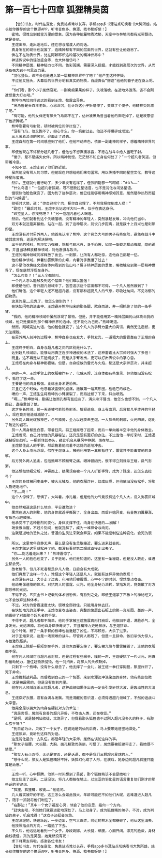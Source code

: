 # 第一百七十四章 狐狸精吴茵
        【告知书友，时代在变化，免费站点难以长存，手机app多书源站点切换看书大势所趋，站长给你推荐的这个换源APP，听书音色多、换源、找书都好使！】
       密地，很难见到碧空万里的景象，因为各种能量物质浓郁，天空中与林地间都有光带飘动，煞是美丽。
       王煊出神，走出逝地后，还在想与摆渡人的对话。
       真身所在的现世也就罢了，连精神都有不同的层面的世界，这就有些让他遐思了。
       佛在不在物质世界，处在阿赖耶识这种层次的精神世界中？
       神话传说中的瑶池盛会等，也大体相仿吗？
       不同精神层面，精神秘力也不同，色彩斑斓，需要深入挖掘，才能找到高层次的世界，从而获取强大到不可思议力量。
       “羽化登仙，该不会也是进入某一层精神世界中了吧？”他产生这种怀疑。
       不过他又摇头，大幕后的世界分明有真实的物质，白虎真仙“赠送”给他的簪子还在身上呢。
       ……
       “你们看，那个小子居然没死，一副痴痴呆呆的样子，失魂落魄，在逝地外游荡，该不会刚遭受重大打击吧。”
       熊坤与两位同伴远远的看到王煊，都露出异色。
       “黑角兽是头百年老妖，心思深沉，估计将这小子折磨惨了，变成了个傻子，他精神受刺激了吧。”
       “有可能，他的女伴还有那头飞马都不在了，估计被黑角兽当着他的面吃掉了，这是故意留下他折腾呢。”
       熊坤刚要弯弓射箭，顿时被两位同伴拦住了。
       “没有飞马，他又跑不了，担心什么。你一箭射过去，他还不得爆碎成烂泥。”
       三人带着淡漠的笑容，迎面走了过去。
       王煊自然在第一时间感应到了他们，但他不动声色，依旧一副走神的样子，想着精神世界的事。
       即便他现在不怵部分超凡者了，但他也不想直接暴露，不愿在战斗中给人当靶子射。
       “傻子，是不是痛失女伴，所以精神恍惚，茫茫然不知立身在何处了？”一个超凡者笑道，但带着冷意。
       不知不觉，王煊走到了他们的近前。
       虽然他没有骂人的习惯，但他现在只想给他们来句国骂，用以传播不同的星空文化，教导这种星际蛮夷。
       然后，王煊就付诸行动了，多少年没有这样了，但依旧能够一气呵成：“#￥%……”
       “什么鸟语！”一位超凡者狐疑，既不是欧拉星话语，也不是羽化与河洛星语。
       但很快他脸色就变了，因为到了这种层次，他已经能够用精神感知其意，居然是种热烈而猛烈的“问候语”。
       他顿时大怒，道：“你自己挖个坑，把你自己埋了，不然我把你削成人棍！”
       “欧拉！”最后时刻，王煊不忘记这样大叫一声，似乎在表达身份。
       “欧拉星人，你找死吧？！”另一位超凡者也大喝道。
       然后，他们就看到这个失魂落魄、没有精神的年轻人，突然暴起发难，冲向他们当中。
       双方本就近距离接触，站在一起，到了这种层次，别说几步距离，就是数十上百米也是刹那即至。
       王煊没有对付另外两人，他首先认准了熊坤，这个背负大弓的男子有些危险，避免在战斗中被其放冷箭，还是先解决掉吧。
       出乎他的预料，熊坤实力强横，除却弓箭术外，身手恐怖，如同一条蛟龙摆动右腿，向他踢来，并且当场释放精神领域，对他震慑与攻击。
       王煊的精神领域同样释放了出去，一刹那，让所有人都吃惊，连他自己都是一怔。
       他的精神领域，伴着仙雾飘渺的山峰，向着对手轰撞了过去！
       这不是他改换经文后在体内看到的仙山吗？属于精神层面的景象，略微触及到第一层精神世界了，现在居然浮现在身外。
       “怎么可能？！”三人全都惊叫。
       一个凡人怎么能触及到这个层面？他们难以置信！
       即便是他们，晋升超凡领域中了，苦苦追求这个层面都不可得，一个凡人居然做到了？
       他们确信，这个年轻人还不是超凡者，没有那种超脱凡人的气息，呼吸吐纳间，不见浓郁的超物质。
       这真的是……见鬼了，他怎么做到的？！
       在快如闪电的进击中，王煊避开熊坤扫来的那条腿，欺身而进，并一把抓住了他的一条手臂。
       “假的，他的精神领域中虽然浮现了景物，但是，并不能借用第一精神层面的山体攻击我的领域，他只是摸索到那个精神世界的边缘，还不能化为己用。”熊坤喝道。
       然而，刚喊完这句话，他的脸色就变了，这个凡人的手臂力量大的离谱，竟然无法震断，更无法摆脱。
       在另外两人前冲的过程中，熊坤自身也在发力，手臂发光，一道粗大的雷霆轰在了王煊的身上。
       王煊终于明白，自身与超凡者之间的区别是什么了。
       达到超凡领域后，能够动用真正近乎神通般的术法了，这种雷霆比大宗师时强大了多倍！
       而且，这不再是从五脏绽放了，而是从手臂发出，更可以打出传说中的掌心雷。
       王煊现在肉身与精神都极强，但是，自身绽放的雷光与火焰，都还是大宗师层次，并未超凡。
       砰的一声，王煊手臂上的衣服被炸开了，化成灰烬，连身体都有些发黑，但他依旧没有松手，抵住了这一击。
       主要是他的肉身极强，比练金身术更恐怖。
       并且在这个时候，他忍着被雷劈的剧痛，施展第一幅真形图，检验它的成色。
       噗的一声，王煊生生将熊坤的小臂撕裂了，而后扯断了下来，鲜血喷溅。
       “啊……”熊坤惨叫，剧痛让他面孔都有些扭曲了，满头冷汗冒出，他怎么也想不到，一个凡人而已，直接重创了他。
       这才多长时间，前一天还被弓箭险些射杀、狼狈逃命、身上有血洞、后背都几乎炸开的年轻人，现在竟对他造成威胁了。
       另外两人眸光绽放神芒，杀气腾腾，全力以赴攻击王煊，一人拍击的刹那，火光四溅，熔化了附近的岩石。
       另一人周身都是白雾，带着狂风，将王煊席卷了起来，而后一拳向着半空中他的身体轰去。
       王煊发现，自己对付他的风暴秘法，还真是没有更好的办法，不过当他一拳打来时，王煊迅速捕捉到战机，一把抓住其拳头，藉此机会从暴风中挣脱，落在地上。
       王煊锁住此人的手臂，然后拖着他向着不远处的逝地冲去。
       这个人身上电光浮现，劈在王煊身上，被他利用第一真形抵住了，雷霆并不能击穿他的身躯。
       后方另外两人追击，包括熊坤不顾断臂之痛，眼神冒凶光，恨不得立刻诛杀王煊，戾气澎湃。
       他还想如他祖父般，冲霄而上，结果现在被一个凡人折断手臂，成为了残废，还怎么去拉弓？
       王煊的身体被闪电击中，被火光触及，他的衣服炸开，烧成灰烬，但他依旧没有松手，将那人拖进逝地中。
       “不……啊！”
       这个人惊悚了，恐惧了，大叫着，挣扎着，但是他的力气竟没有这个凡人大，没入弥雾区域中。
       他自然知道这是什么地方，平日谁敢进？
       果然在进入的刹那，他的身体就近乎撕裂了，全身出血，而后开始异变，有金色羽翼暴涨，有银色心脏鼓胀。
       他承受不了这种剧烈的变化，身体支撑不住，肉身在快速的……崩解！
       场景很血腥，不过片刻间，他就瓦解了，成为一堆碎骨与肉泥。
       这就是逝地的恐怖之处，普通的生灵进来就会异变，如果不能控制住这种变化，会死的很惨。
       所以，这里常年寂静无声，要么是没有生灵敢接近，要么进来就会死。
       王煊才踏足这里就松开了他，都没有看他第二眼就直接走出去了。
       “你……能活着走出来？！”熊坤震惊了。
       另外一人的脸色也变了，关于逝地，他们是知道的，这里有一条秘路，但是没人敢走，谁进去都会死。
       故老相传，但凡不死者都是非凡人物，日后会有大成就。
       他们竟惹了这样一个人，难怪这个年轻人还是凡人，就能有这样异常的表现！
       王煊没有开口，大步走了过去，利用他们被震慑，心中不宁的时刻，悍然发动攻击。
       他动用张道陵的体术，对抗两人的雷霆、火光，他全身秘力流转，掌指发光，竟轰散了对方那恐怖的光焰。
       不得不说，五页金书上记载的体术很恐怖，有独到之处，即便王煊学了石板上的神秘经文，也不会放弃这种体术。
       不过，对方的雷霆速度太快，很难全部挡住，只能用身体去扛。
       在快如电光的交手中，王煊改变攻击姿态，完整的施展出石板上的第一真形图，轰的一声，他震碎了对面那个超凡者的手掌。
       不得不说，超凡者都不简单。他的手掌被王煊施展真形打崩后，他依旧不退，满脸杀气，全身发光，光焰沸腾，将他自身都快淹没了，并且精神力更是暴涨，与王煊拼命。
       这个时候，断了一条手臂的熊坤也被激起了凶性，不再顾忌，大杀了过来。
       对于王煊来说，这是一场艰难的战斗。尽管两人都残了，但是一旦拼命，依旧杀伤力惊人，与他激烈厮杀。
       王煊身上除却一把短剑在手外，其他东西要么掉了，要么被光焰与雷霆摧毁了，连他的衣服都不保。
       他在凡人领域可与超凡者对抗，但是过程有些艰辛，噗的一声，王煊硬抗了一片火光，用真形催动秘力，抵住超物质侵蚀，他一剑扫出，将那人的头颅斩掉。
       只剩下一个熊坤，没有什么悬念了，他支撑了一会儿，被王煊一拳打穿胸膛，那里炸开了，死于非命。
       王煊搜刮战利品，而后找到自己的一个包裹，来到水潭边冲洗染血的身体，他有些部位微黑，这是被霹雳的，但是没有伤到内里。
       他在凡人领域连杀三位超凡者，这种战绩如果传出去一定会引发轩然大波，是轰动性的大消息。
       王煊穿好衣服，没有自满与发飘，而是清醒的意识道，必须得进超凡领域了，不然的话战斗太辛苦。
       他完全是以强大的肉身在硬抗对方的术法！
       “真是奇怪，居然有良善的超凡异兽，不攻击人类，还在收徒。”
       “是啊，说是替列仙收徒，太诡异了，但我看那头狐狸也不过刚入超凡没多久的样子，有那么玄乎吗？”
       “到目前为止，只收了一个女子，还说她是列仙的后裔，马上要带她进密地深处。”
       王煊惊异，竟听到这样的对话。
       这是羽化星的一支队伍，都是年轻的大宗师，居然在谈论这样的事。
       “那女子细腰，大长腿，大胸，面孔精致而美丽，可惜了，居然要被狐狸带走了，看她很不情愿。”
       “那女人有点奇怪，无论是穿着，还是话语，都不是我们三颗超凡星球的人。”
       “想什么呢，那女人是狐狸精好不好，妖狐幻化成了人形，在演戏，她身边的超凡狐狸只能算是幼崽。”
       ……
       王煊一听，心中翻腾，他第一时间想到了吴茵，那个狐狸精该不会是她吧？
       他立刻走了出来，二话没说，将几人都按在地上，以生涩的羽化星的语言重复他们刚才的那些话的关键词。
       “狐狸，狐狸精，收徒……”他追问。
       几人着实被吓的不轻，这主怎么会如此强大，年龄可能还不如他们大呢，这难道进入超凡了，随手一抓就将他们制住了。
       “在那边！”其中一个女子福至心灵，领会了他的意思，指向一个方向。
       “赶快去吧，不然她们就要进密地深处了，马上动身了。成为狐狸精的弟子，不对，成为列仙的弟子，机会难得！”这女子还挺会忽悠。
       王煊没理她，快速跃起，一步迈出，空气大爆炸，附近的林木全都崩碎了，他从这里消失。
       他按照指点的方向，一路追了下去。
       不久后，他远远地看到一个女子，身段婀娜，大长腿，细腰，心胸开阔，漂亮的脸蛋，身材曲线极佳，真的是吴茵，她竟然没有死！
       求下月票支持啦，感谢各位书友！
       【告知书友，时代在变化，免费站点难以长存，手机app多书源站点切换看书大势所趋，站长给你推荐的这个换源APP，听书音色多、换源、找书都好使！】